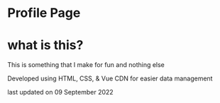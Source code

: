 # Profile Page
<h1> what is this? </h1>
<p>This is something that I make for fun and nothing else</p>

<p>Developed using HTML, CSS, & Vue CDN for easier data management</p>
<p>last updated on 09 September 2022</p>
